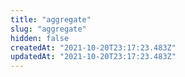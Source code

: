 ```yaml
---
title: "aggregate"
slug: "aggregate"
hidden: false
createdAt: "2021-10-20T23:17:23.483Z"
updatedAt: "2021-10-20T23:17:23.483Z"
---
```

